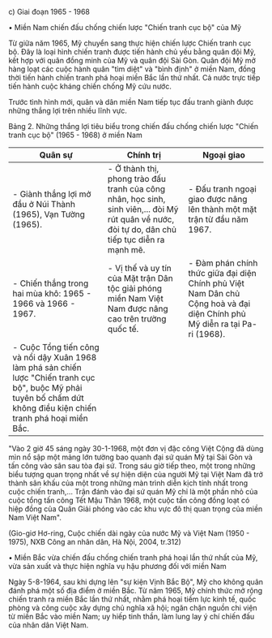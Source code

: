 c) Giai đoạn 1965 - 1968

• Miền Nam chiến đấu chống chiến lược "Chiến tranh cục bộ" của Mỹ

Từ giữa năm 1965, Mỹ chuyển sang thực hiện chiến lược Chiến tranh cục bộ. Đây là loại hình chiến tranh được tiến hành chủ yếu bằng quân đội Mỹ, kết hợp với quân đồng minh của Mỹ và quân đội Sài Gòn. Quân đội Mỹ mở hàng loạt các cuộc hành quân "tìm diệt" và "bình định" ở miền Nam, đồng thời tiến hành chiến tranh phá hoại miền Bắc lần thứ nhất. Cả nước trực tiếp tiến hành cuộc kháng chiến chống Mỹ cứu nước.

Trước tình hình mới, quân và dân miền Nam tiếp tục đấu tranh giành được những thắng lợi trên nhiều lĩnh vực.

Bảng 2. Những thắng lợi tiêu biểu trong chiến đấu chống chiến lược "Chiến tranh cục bộ" (1965 - 1968) ở miền Nam

Quân sự | Chính trị | Ngoại giao
--- | --- | ---
- Giành thắng lợi mở đầu ở Núi Thành (1965), Vạn Tường (1965). | - Ở thành thị, phong trào đấu tranh của công nhân, học sinh, sinh viên,... đòi Mỹ rút quân về nước, đòi tự do, dân chủ tiếp tục diễn ra mạnh mẽ. | - Đấu tranh ngoại giao được nâng lên thành một mặt trận từ đầu năm 1967.
- Chiến thắng trong hai mùa khô: 1965 - 1966 và 1966 - 1967. | - Vị thế và uy tín của Mặt trận Dân tộc giải phóng miền Nam Việt Nam được nâng cao trên trường quốc tế. | - Đàm phán chính thức giữa đại diện Chính phủ Việt Nam Dân chủ Cộng hoà và đại diện Chính phủ Mỹ diễn ra tại Pa-ri (1968).
- Cuộc Tổng tiến công và nổi dậy Xuân 1968 làm phá sản chiến lược "Chiến tranh cục bộ", buộc Mỹ phải tuyên bố chấm dứt không điều kiện chiến tranh phá hoại miền Bắc. | |

"Vào 2 giờ 45 sáng ngày 30-1-1968, một đơn vị đặc công Việt Cộng đã dùng mìn nổ sập một mảng lớn tường bao quanh đại sứ quán Mỹ tại Sài Gòn và tấn công vào sân sau tòa đại sứ. Trong sáu giờ tiếp theo, một trong những biểu tượng quan trọng nhất về sự hiện diện của người Mỹ tại Việt Nam đã trở thành sân khấu của một trong những màn trình diễn kịch tính nhất trong cuộc chiến tranh,... Trận đánh vào đại sứ quán Mỹ chỉ là một phần nhỏ của cuộc tổng tấn công Tết Mậu Thân 1968, một cuộc tấn công đồng loạt có hiệp đồng của Quân Giải phóng vào các khu vực đô thị quan trọng của miền Nam Việt Nam".

(Gio-giơ Hơ-ring, Cuộc chiến dài ngày của nước Mỹ và Việt Nam (1950 - 1975), NXB Công an nhân dân, Hà Nội, 2004, tr.312)

• Miền Bắc vừa chiến đấu chống chiến tranh phá hoại lần thứ nhất của Mỹ, vừa sản xuất và thực hiện nghĩa vụ hậu phương đối với miền Nam

Ngày 5-8-1964, sau khi dựng lên "sự kiện Vịnh Bắc Bộ", Mỹ cho không quân đánh phá một số địa điểm ở miền Bắc. Từ năm 1965, Mỹ chính thức mở rộng chiến tranh ra miền Bắc lần thứ nhất, nhằm phá hoại tiềm lực kinh tế, quốc phòng và công cuộc xây dựng chủ nghĩa xã hội; ngăn chặn nguồn chi viện từ miền Bắc vào miền Nam; uy hiếp tinh thần, làm lung lay ý chí chiến đấu của nhân dân Việt Nam.
